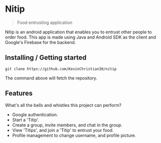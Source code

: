 # Nitip
> Food entrusting application

Nitip is an android application that enables you to entrust other people to order food. This app is made using Java and Android SDK as the client and Google's Firebase for the backend.

## Installing / Getting started

```shell
git clone https://github.com/KevinChristian30/nitip
```

The command above will fetch the repository.

## Features

What's all the bells and whistles this project can perform?
* Google authentication.
* Start a 'Titip'.
* Create a group, invite members, and chat in the group.
* View 'Titips', and join a 'Titip' to entrust your food.
* Profile management to change username, and profile picture.
